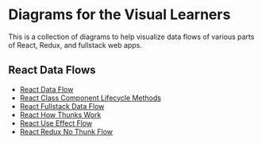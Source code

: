 # Diagrams for the Visual Learners

This is a collection of diagrams to help visualize data flows of various parts
of React, Redux, and fullstack web apps.

## React Data Flows

- [React Data Flow][data-flow]
- [React Class Component Lifecycle Methods][class-component-lifecycle]
- [React Fullstack Data Flow][fullstack-data-flow]
- [React How Thunks Work][how-thunks-work]
- [React Use Effect Flow][use-effect-flow]
- [React Redux No Thunk Flow][redux-nothunk]

[data-flow]: ./assets/react-data-flow.png
[class-component-lifecycle]: ./assets/react-class-component-lifecycle.png
[fullstack-data-flow]: ./assets/react-fullstack-dataflow.pdf
[how-thunks-work]: ./assets/react-how-thunks-work.pdf
[use-effect-flow]: ./assets/react-use-effect-flow.png
[redux-nothunk]: ./assets/react-redux-nothunk.png
